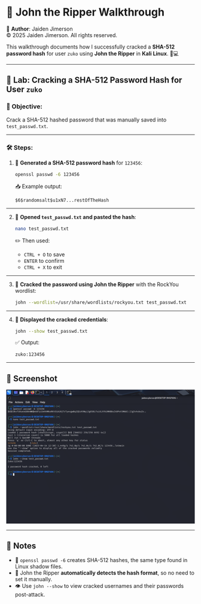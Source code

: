 # 🔐 John the Ripper Walkthrough  
📜 **Author**: Jaiden Jimerson  
©️ 2025 Jaiden Jimerson. All rights reserved.

This walkthrough documents how I successfully cracked a **SHA-512 password hash** for user `zuko` using **John the Ripper** in **Kali Linux**. 🐉💻

---

## 🧪 Lab: Cracking a SHA-512 Password Hash for User `zuko`

### 🎯 Objective:  
Crack a SHA-512 hashed password that was manually saved into `test_passwd.txt`.

---

### 🛠️ Steps:

1. 🔐 **Generated a SHA-512 password hash** for `123456`:

   ```bash
   openssl passwd -6 123456
   ```

   📥 Example output:
   ```
   $6$randomsalt$u1xN7...restOfTheHash
   ```

---

2. 📂 **Opened `test_passwd.txt` and pasted the hash**:

   ```bash
   nano test_passwd.txt
   ```

   ✏️ Then used:
   - `CTRL + O` to save  
   - `ENTER` to confirm  
   - `CTRL + X` to exit  

---

3. 🚀 **Cracked the password using John the Ripper** with the RockYou wordlist:

   ```bash
   john --wordlist=/usr/share/wordlists/rockyou.txt test_passwd.txt
   ```

---

4. 🧾 **Displayed the cracked credentials**:

   ```bash
   john --show test_passwd.txt
   ```

   ✅ Output:
   ```
   zuko:123456
   ```

---

## 📸 Screenshot  
![Cracked zuko's SHA-512 hash](./John-zuko-crack.png)

---

## 📝 Notes  

- 🔑 `openssl passwd -6` creates SHA-512 hashes, the same type found in Linux shadow files.  
- 🧠 John the Ripper **automatically detects the hash format**, so no need to set it manually.  
- 👁️ Use `john --show` to view cracked usernames and their passwords post-attack.
